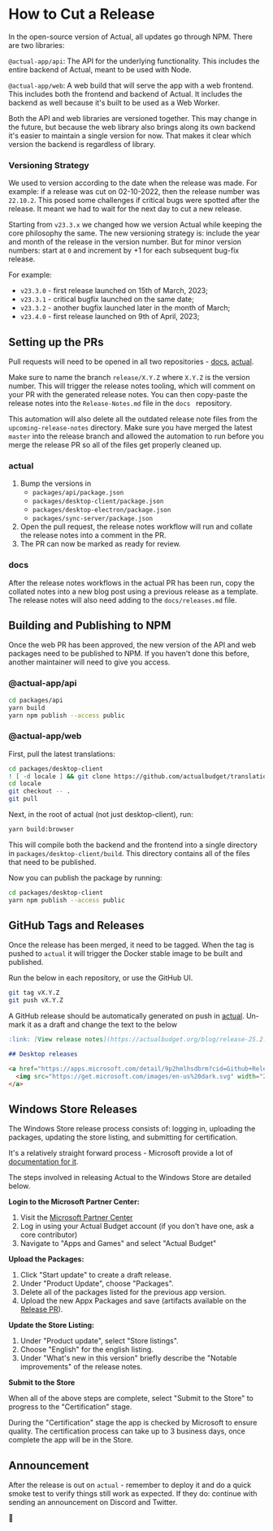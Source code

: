 # How to Cut a Release

In the open-source version of Actual, all updates go through NPM. There are two libraries:

`@actual-app/api`: The API for the underlying functionality. This includes the entire backend of Actual, meant to be used with Node.

`@actual-app/web`: A web build that will serve the app with a web frontend. This includes both the frontend and backend of Actual. It includes the backend as well because it's built to be used as a Web Worker.

Both the API and web libraries are versioned together. This may change in the future, but because the web library also brings along its own backend it's easier to maintain a single version for now. That makes it clear
which version the backend is regardless of library.

### Versioning Strategy

We used to version according to the date when the release was made. For example: if a release was cut on 02-10-2022, then the release number was `22.10.2`. This posed some challenges if critical bugs were spotted after the release. It meant we had to wait for the next day to cut a new release.

Starting from `v23.3.x` we changed how we version Actual while keeping the core philosophy the same. The new versioning strategy is: include the year and month of the release in the version number. But for minor version numbers: start at `0` and increment by +1 for each subsequent bug-fix release.

For example:

- `v23.3.0` - first release launched on 15th of March, 2023;
- `v23.3.1` - critical bugfix launched on the same date;
- `v23.3.2` - another bugfix launched later in the month of March;
- `v23.4.0` - first release launched on 9th of April, 2023;

## Setting up the PRs
Pull requests will need to be opened in all two repositories - [docs](https://github.com/actualbudget/docs), [actual](https://github.com/actualbudget/actual).

Make sure to name the branch `release/X.Y.Z` where `X.Y.Z` is the version number. This will trigger the release notes tooling, which will comment on your PR with the generated release notes. You can then copy-paste the release notes into the `Release-Notes.md` file in the `docs ` repository.

This automation will also delete all the outdated release note files from the `upcoming-release-notes` directory. Make sure you have merged the latest `master` into the release branch and allowed the automation to run before you merge the release PR so all of the files get properly cleaned up.

### actual
1. Bump the versions in
   - `packages/api/package.json`
   - `packages/desktop-client/package.json`
   - `packages/desktop-electron/package.json`
   - `packages/sync-server/package.json`
2. Open the pull request, the release notes workflow will run and collate the release notes into a comment in the PR.
3. The PR can now be marked as ready for review.

### docs
After the release notes workflows in the actual PR has been run, copy the collated notes into a new blog post using a previous release as a template. The release notes will also need adding to the `docs/releases.md` file.

## Building and Publishing to NPM
Once the web PR has been approved, the new version of the API and web packages need to be published to NPM. If you haven't done this before, another maintainer will need to give you access.

###  @actual-app/api

```bash
cd packages/api
yarn build
yarn npm publish --access public
```

### @actual-app/web

First, pull the latest translations:
```bash
cd packages/desktop-client
! [ -d locale ] && git clone https://github.com/actualbudget/translations.git locale
cd locale
git checkout -- .
git pull
```

Next, in the root of actual (not just desktop-client), run:

```bash
yarn build:browser
```

This will compile both the backend and the frontend into a single directory in `packages/desktop-client/build`. This directory contains all of the files that need to be published.

Now you can publish the package by running:

```bash
cd packages/desktop-client
yarn npm publish --access public
```

## GitHub Tags and Releases

Once the release has been merged, it need to be tagged. When the tag is pushed to `actual` it will trigger the Docker stable image to be built and published.

Run the below in each repository, or use the GitHub UI.
```bash
git tag vX.Y.Z
git push vX.Y.Z
```

A GitHub release should be automatically generated on push in [actual](https://github.com/actualbudget/actual). Un-mark it as a draft and change the text to the below

```markdown
:link: [View release notes](https://actualbudget.org/blog/release-25.2.0)

## Desktop releases

<a href="https://apps.microsoft.com/detail/9p2hmlhsdbrm?cid=Github+Releases&mode=direct">
  <img src="https://get.microsoft.com/images/en-us%20dark.svg" width="200"/>
</a>
```

## Windows Store Releases

The Windows Store release process consists of: logging in, uploading the packages, updating the store listing, and submitting for certification.

It's a relatively straight forward process - Microsoft provide a lot of [documentation for it](https://learn.microsoft.com/en-gb/windows/apps/publish/publish-your-app/msix/create-app-submission).

The steps involved in releasing Actual to the Windows Store are detailed below.

**Login to the Microsoft Partner Center:**

1. Visit the [Microsoft Partner Center](https://partner.microsoft.com/en-us/dashboard)
2. Log in using your Actual Budget account (if you don't have one, ask a core contributor)
3. Navigate to "Apps and Games" and select "Actual Budget"

**Upload the Packages:**

1. Click "Start update" to create a draft release.
2. Under "Product Update", choose "Packages".
3. Delete all of the packages listed for the previous app version.
4. Upload the new Appx Packages and save (artifacts available on the [Release PR](#release-prs)).

**Update the Store Listing:**

1. Under "Product update", select "Store listings".
2. Choose "English" for the english listing.
3. Under "What's new in this version" briefly describe the "Notable improvements" of the release notes.

**Submit to the Store**

When all of the above steps are complete, select "Submit to the Store" to progress to the "Certification" stage.

During the "Certification" stage the app is checked by Microsoft to ensure quality. The certification process can take up to 3 business days, once complete the app will be in the Store.

## Announcement

After the release is out on `actual` - remember to deploy it and do a quick smoke test to verify things still work as expected. If they do: continue with sending an announcement on Discord and Twitter.

:tada:
